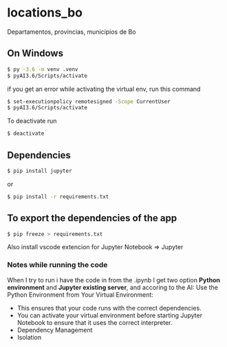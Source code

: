 # locations_bo
Departamentos, provincias, municipios de Bo

## On Windows
```bash
$ py -3.6 -m venv .venv
$ pyAI3.6/Scripts/activate
```
if you get an error while activating the virtual env, run this command
```bash
$ set-executionpolicy remotesigned -Scope CurrentUser
$ pyAI3.6/Scripts/activate
```
To deactivate run 
```bash
$ deactivate
```
## Dependencies
```bash
$ pip install jupyter
```
or
```bash
$ pip install -r requirements.txt
```
## To export the dependencies of the app
```bash
$ pip freeze > requirements.txt
```

Also  install vscode extencion for Jupyter Notebook => Jupyter
### Notes while running the code
When I try to run i have the code in from the .ipynb I get two option **Python environment** and **Jupyter existing server**, and accoring to the AI:
Use the Python Environment from Your Virtual Environment:
- This ensures that your code runs with the correct dependencies.
- You can activate your virtual environment before starting Jupyter Notebook to ensure that it uses the correct interpreter.
- Dependency Management
- Isolation

